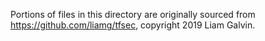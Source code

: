 Portions of files in this directory are originally sourced from https://github.com/liamg/tfsec,
copyright 2019 Liam Galvin.
